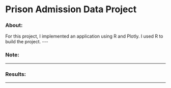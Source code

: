 # Prison Admission Data Project
### About: 

For this project, I implemented an application using R and Plotly. I used R to build the project.  ---

### Note:

---- 

### Results: 

-----

